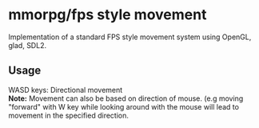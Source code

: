 # mmorpg/fps style movement

Implementation of a standard FPS style movement system using OpenGL, glad, SDL2.

## Usage
WASD keys: Directional movement <br />
**Note:** Movement can also be based on direction of mouse. (e.g moving "forward" with W key while looking around with the mouse will lead to movement in the specified direction.
